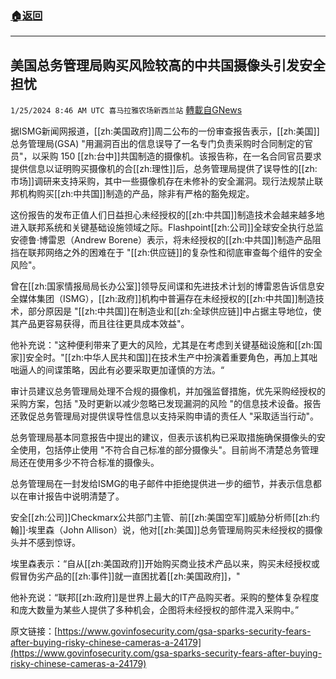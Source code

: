 ###  [:house:返回](README.md)
---


## 美国总务管理局购买风险较高的中共国摄像头引发安全担忧
`1/25/2024 8:46 AM UTC 喜马拉雅农场新西兰站` [轉載自GNews](https://gnews.org/articles/2251850)

据ISMG新闻网报道，[[zh:美国政府]]周二公布的一份审查报告表示，[[zh:美国]]总务管理局(GSA) "用漏洞百出的信息误导了一名专门负责采购时合同制定的官员"，以采购 150 [[zh:台中]]共国制造的摄像机。该报告称，在一名合同官员要求提供信息以证明购买摄像机的合[[zh:理性]]后，总务管理局提供了误导性的[[zh:市场]]调研来支持采购，其中一些摄像机存在未修补的安全漏洞。现行法规禁止联邦机构购买[[zh:中共国]]制造的产品，除非有严格的豁免规定。

这份报告的发布正值人们日益担心未经授权的[[zh:中共国]]制造技术会越来越多地进入联邦系统和关键基础设施领域之际。Flashpoint[[zh:公司]]全球安全执行总监安德鲁·博雷恩（Andrew Borene）表示，将未经授权的[[zh:中共国]]制造产品阻挡在联邦网络之外的困难在于 "[[zh:供应链]]的复杂性和彻底审查每个组件的安全风险"。

曾在[[zh:国家情报局局长办公室]]领导反间谍和先进技术计划的博雷恩告诉信息安全媒体集团（ISMG），[[zh:政府]]机构中普遍存在未经授权的[[zh:中共国]]制造技术，部分原因是 "[[zh:中共国]]在制造业和[[zh:全球供应链]]中占据主导地位，使其产品更容易获得，而且往往更具成本效益"。

他补充说："这种便利带来了更大的风险，尤其是在考虑到关键基础设施和[[zh:国家]]安全时。"[[zh:中华人民共和国]]在技术生产中扮演着重要角色，再加上其咄咄逼人的间谍策略，因此有必要采取更加谨慎的方法。“

审计员建议总务管理局处理不合规的摄像机，并加强监督措施，优先采购经授权的采购方案，包括 "及时更新以减少忽略已发现漏洞的风险 "的信息技术设备。报告还敦促总务管理局对提供误导性信息以支持采购申请的责任人 "采取适当行动"。

总务管理局基本同意报告中提出的建议，但表示该机构已采取措施确保摄像头的安全使用，包括停止使用 "不符合自己标准的部分摄像头"。目前尚不清楚总务管理局还在使用多少不符合标准的摄像头。

总务管理局在一封发给ISMG的电子邮件中拒绝提供进一步的细节，并表示信息都以在审计报告中说明清楚了。

安全[[zh:公司]]Checkmarx公共部门主管、前[[zh:美国空军]]威胁分析师[[zh:约翰]]·埃里森（John Allison）说，他对[[zh:美国]]总务管理局购买未经授权的摄像头并不感到惊讶。

埃里森表示：“自从[[zh:美国政府]]开始购买商业技术产品以来，购买未经授权或假冒伪劣产品的[[zh:事件]]就一直困扰着[[zh:美国政府]]，"

他补充说：“联邦[[zh:政府]]是世界上最大的IT产品购买者。采购的整体复杂程度和庞大数量为某些人提供了多种机会，企图将未经授权的部件混入采购中。”

原文链接：[https://www.govinfosecurity.com/gsa-sparks-security-fears-after-buying-risky-chinese-cameras-a-24179](https://www.govinfosecurity.com/gsa-sparks-security-fears-after-buying-risky-chinese-cameras-a-24179)
